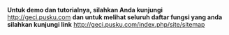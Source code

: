 **Untuk demo dan tutorialnya, silahkan Anda kunjungi** http://geci.pusku.com
**dan untuk melihat seluruh daftar fungsi yang anda silahkan kunjungi link** http://geci.pusku.com/index.php/site/sitemap